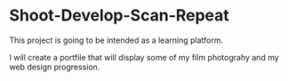 # Shoot-Develop-Scan-Repeat
This project is going to be intended as a learning platform. 

I will create a portfile that will display some of my film photograhy and my web design progression. 